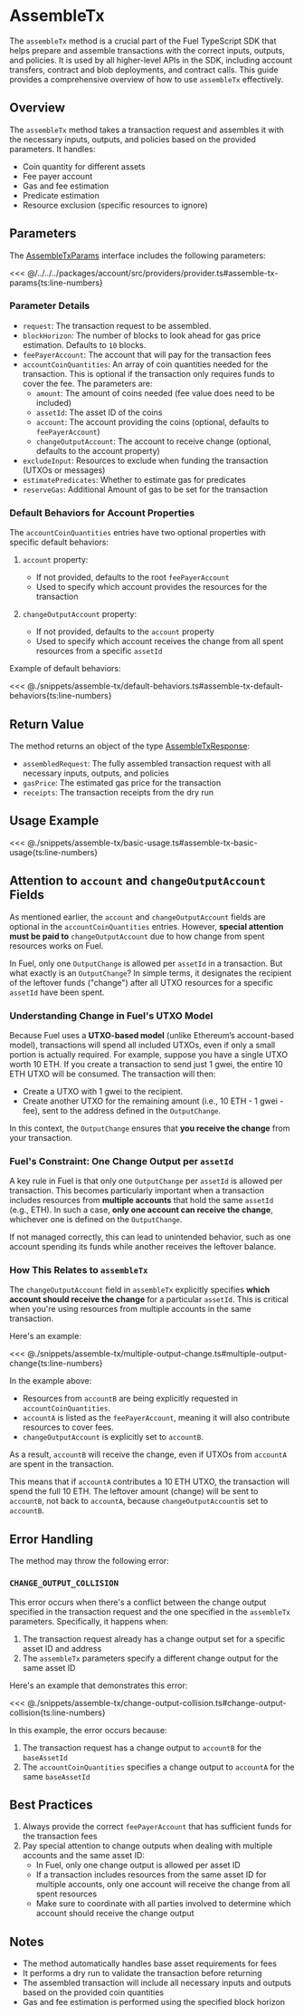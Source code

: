 # AssembleTx

The `assembleTx` method is a crucial part of the Fuel TypeScript SDK that helps prepare and assemble transactions with the correct inputs, outputs, and policies. It is used by all higher-level APIs in the SDK, including account transfers, contract and blob deployments, and contract calls. This guide provides a comprehensive overview of how to use `assembleTx` effectively.

## Overview

The `assembleTx` method takes a transaction request and assembles it with the necessary inputs, outputs, and policies based on the provided parameters. It handles:

- Coin quantity for different assets
- Fee payer account
- Gas and fee estimation
- Predicate estimation
- Resource exclusion (specific resources to ignore)

## Parameters

The [AssembleTxParams](DOCS_API_URL/types/_fuel_ts_account.AssembleTxParams.html) interface includes the following parameters:

<<< @/../../../packages/account/src/providers/provider.ts#assemble-tx-params{ts:line-numbers}

### Parameter Details

- `request`: The transaction request to be assembled.
- `blockHorizon`: The number of blocks to look ahead for gas price estimation. Defaults to `10` blocks.
- `feePayerAccount`: The account that will pay for the transaction fees
- `accountCoinQuantities`: An array of coin quantities needed for the transaction. This is optional if the transaction only requires funds to cover the fee. The parameters are:
  - `amount`: The amount of coins needed (fee value does need to be included)
  - `assetId`: The asset ID of the coins
  - `account`: The account providing the coins (optional, defaults to `feePayerAccount`)
  - `changeOutputAccount`: The account to receive change (optional, defaults to the account property)
- `excludeInput`: Resources to exclude when funding the transaction (UTXOs or messages)
- `estimatePredicates`: Whether to estimate gas for predicates
- `reserveGas`: Additional Amount of gas to be set for the transaction

### Default Behaviors for Account Properties

The `accountCoinQuantities` entries have two optional properties with specific default behaviors:

1. `account` property:

   - If not provided, defaults to the root `feePayerAccount`
   - Used to specify which account provides the resources for the transaction

2. `changeOutputAccount` property:
   - If not provided, defaults to the `account` property
   - Used to specify which account receives the change from all spent resources from a specific `assetId`

Example of default behaviors:

<<< @./snippets/assemble-tx/default-behaviors.ts#assemble-tx-default-behaviors{ts:line-numbers}

## Return Value

The method returns an object of the type [AssembleTxResponse](DOCS_API_URL/types/_fuel_ts_account.AssembleTxResponse.html):

- `assembledRequest`: The fully assembled transaction request with all necessary inputs, outputs, and policies
- `gasPrice`: The estimated gas price for the transaction
- `receipts`: The transaction receipts from the dry run

## Usage Example

<<< @./snippets/assemble-tx/basic-usage.ts#assemble-tx-basic-usage{ts:line-numbers}

## Attention to `account` and `changeOutputAccount` Fields

As mentioned earlier, the `account` and `changeOutputAccount` fields are optional in the `accountCoinQuantities` entries. However, **special attention must be paid to** `changeOutputAccount` due to how change from spent resources works on Fuel.

In Fuel, only one `OutputChange` is allowed per `assetId` in a transaction. But what exactly is an `OutputChange`? In simple terms, it designates the recipient of the leftover funds ("change") after all UTXO resources for a specific `assetId` have been spent.

### Understanding Change in Fuel's UTXO Model

Because Fuel uses a **UTXO-based model** (unlike Ethereum’s account-based model), transactions will spend all included UTXOs, even if only a small portion is actually required. For example, suppose you have a single UTXO worth 10 ETH. If you create a transaction to send just 1 gwei, the entire 10 ETH UTXO will be consumed. The transaction will then:

- Create a UTXO with 1 gwei to the recipient.
- Create another UTXO for the remaining amount (i.e., 10 ETH - 1 gwei - fee), sent to the address defined in the `OutputChange`.

In this context, the `OutputChange` ensures that **you receive the change** from your transaction.

### Fuel's Constraint: One Change Output per `assetId`

A key rule in Fuel is that only one `OutputChange` per `assetId` is allowed per transaction. This becomes particularly important when a transaction includes resources from **multiple accounts** that hold the same `assetId` (e.g., ETH). In such a case, **only one account can receive the change**, whichever one is defined on the `OutputChange`.

If not managed correctly, this can lead to unintended behavior, such as one account spending its funds while another receives the leftover balance.

### How This Relates to `assembleTx`

The `changeOutputAccount` field in `assembleTx` explicitly specifies **which account should receive the change** for a particular `assetId`. This is critical when you're using resources from multiple accounts in the same transaction.

Here's an example:

<<< @./snippets/assemble-tx/multiple-output-change.ts#multiple-output-change{ts:line-numbers}

In the example above:

- Resources from `accountB` are being explicitly requested in `accountCoinQuantities`.
- `accountA` is listed as the `feePayerAccount`, meaning it will also contribute resources to cover fees.
- `changeOutputAccount` is explicitly set to `accountB`.

As a result, `accountB` will receive the change, even if UTXOs from `accountA` are spent in the transaction.

This means that if `accountA` contributes a 10 ETH UTXO, the transaction will spend the full 10 ETH. The leftover amount (change) will be sent to `accountB`, not back to `accountA`, because `changeOutputAccount`is set to `accountB`.

## Error Handling

The method may throw the following error:

### `CHANGE_OUTPUT_COLLISION`

This error occurs when there's a conflict between the change output specified in the transaction request and the one specified in the `assembleTx` parameters. Specifically, it happens when:

1. The transaction request already has a change output set for a specific asset ID and address
2. The `assembleTx` parameters specify a different change output for the same asset ID

Here's an example that demonstrates this error:

<<< @./snippets/assemble-tx/change-output-collision.ts#change-output-collision{ts:line-numbers}

In this example, the error occurs because:

1. The transaction request has a change output to `accountB` for the `baseAssetId`
2. The `accountCoinQuantities` specifies a change output to `accountA` for the same `baseAssetId`

## Best Practices

1. Always provide the correct `feePayerAccount` that has sufficient funds for the transaction fees
2. Pay special attention to change outputs when dealing with multiple accounts and the same asset ID:
   - In Fuel, only one change output is allowed per asset ID
   - If a transaction includes resources from the same asset ID for multiple accounts, only one account will receive the change from all spent resources
   - Make sure to coordinate with all parties involved to determine which account should receive the change output

## Notes

- The method automatically handles base asset requirements for fees
- It performs a dry run to validate the transaction before returning
- The assembled transaction will include all necessary inputs and outputs based on the provided coin quantities
- Gas and fee estimation is performed using the specified block horizon
